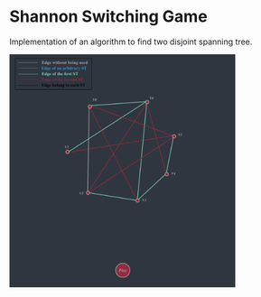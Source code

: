 # Shannon Switching Game

Implementation of an algorithm to find two disjoint spanning tree.

<img src="/Pics/pic.png" width="400" hegiht="300" align=center />

